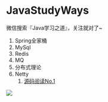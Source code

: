# JavaStudyWays

微信搜索『Java学习之道』，关注就对了~  

1. Spring全家桶
2. MySql
3. Redis
4. MQ
5. 分布式理论
6. Netty
    1. [源码阅读No.1](https://github.com/JavaStudyWays/JavaStudyWays-sample/blob/master/netty%20%E6%BA%90%E7%A0%81%E9%98%85%E8%AF%BB/%E9%98%85%E8%AF%BB%E7%AC%94%E8%AE%B0.md)


![](image/qrcode.jpg)
